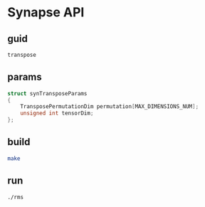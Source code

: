 # Synapse API

## guid

```bash
transpose
```

## params

```cpp
struct synTransposeParams
{
    TransposePermutationDim permutation[MAX_DIMENSIONS_NUM];
    unsigned int tensorDim;
};
```

## build

```bash
make
```

## run

```bash
./rms
```
